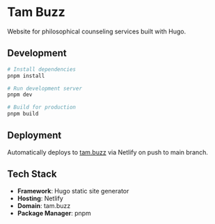 # Tam Buzz

Website for philosophical counseling services built with Hugo.

## Development

```bash
# Install dependencies
pnpm install

# Run development server
pnpm dev

# Build for production
pnpm build
```

## Deployment

Automatically deploys to [tam.buzz](https://tam.buzz) via Netlify on push to main branch.

## Tech Stack

- **Framework**: Hugo static site generator
- **Hosting**: Netlify
- **Domain**: tam.buzz
- **Package Manager**: pnpm
